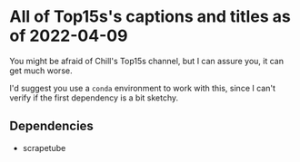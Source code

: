 # All of Top15s's captions and titles as of 2022-04-09

You might be afraid of Chill's Top15s channel, but I can assure you, it can
get much worse.

I'd suggest you use a `conda` environment to work with this, since I can't
verify if the first dependency is a bit sketchy.

## Dependencies
* scrapetube

